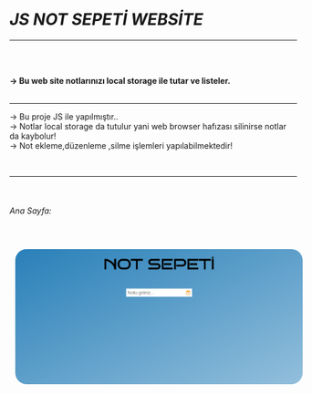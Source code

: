 # ***JS NOT SEPETİ WEBSİTE***

<hr>
<br><br>

<b>-> Bu web site notlarınızı local storage ile tutar ve listeler. </b>
<br><br><hr>

-> Bu proje JS ile yapılmıştır..<br>
-> Notlar local storage da tutulur yani web browser hafızası silinirse notlar da kaybolur!<br>
-> Not ekleme,düzenleme ,silme işlemleri yapılabilmektedir!
<br>



<br><hr><br>
<p align="center">
    <h6>Ana Sayfa:</h6><br>
    <img src="images/home.png" style="border-radius: 30px;padding:10px " width="800">  
</p>